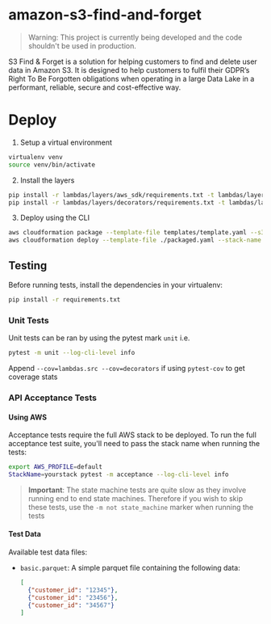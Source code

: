 amazon-s3-find-and-forget
=========================

> Warning: This project is currently being developed and the code shouldn't be used in production.

S3 Find & Forget is a solution for helping customers to find and delete user data in Amazon S3.
It is designed to help customers to fulfil their GDPR’s Right To Be Forgotten obligations when operating in a large Data Lake in a performant, reliable, secure and cost-effective way.

# Deploy

1. Setup a virtual environment

```bash
virtualenv venv
source venv/bin/activate
```

2. Install the layers
```bash
pip install -r lambdas/layers/aws_sdk/requirements.txt -t lambdas/layers/aws_sdk/python
pip install -r lambdas/layers/decorators/requirements.txt -t lambdas/layers/decorators/python
```

3. Deploy using the CLI
```bash
aws cloudformation package --template-file templates/template.yaml --s3-bucket your-temp-bucket --output-template-file packaged.yaml
aws cloudformation deploy --template-file ./packaged.yaml --stack-name s3f2 --capabilities CAPABILITY_IAM CAPABILITY_AUTO_EXPAND
```

## Testing

Before running tests, install the dependencies in your virtualenv:
```bash
pip install -r requirements.txt 
```

### Unit Tests
Unit tests can be ran by using the pytest mark `unit` i.e.
```bash
pytest -m unit --log-cli-level info
```

Append `--cov=lambdas.src --cov=decorators` if using `pytest-cov` to get coverage
stats

### API Acceptance Tests

#### Using AWS
Acceptance tests require the full AWS stack to be deployed. To run the
full acceptance test suite, you'll need to pass the stack name when
running the tests:
```bash
export AWS_PROFILE=default
StackName=yourstack pytest -m acceptance --log-cli-level info
```

>**Important**: The state machine tests are quite slow as they involve
>running end to end state machines. Therefore if you wish to skip these
>tests, use the `-m not state_machine` marker when running the tests

#### Test Data
Available test data files:
- `basic.parquet`:  A simple parquet file containing the following data:
    ```json
    [
      {"customer_id": "12345"},
      {"customer_id": "23456"},
      {"customer_id": "34567"}
    ]
    ```